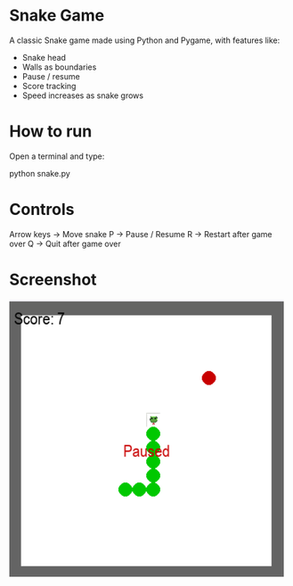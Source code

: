 # Snake Game

A classic Snake game made using Python and Pygame, with features like:
- Snake head 
- Walls as boundaries
- Pause / resume
- Score tracking
- Speed increases as snake grows

# How to run

Open a terminal and type:

python snake.py

# Controls
Arrow keys → Move snake
P → Pause / Resume
R → Restart after game over
Q → Quit after game over

# Screenshot

![Snake Game Screenshot](Screenshot.png)

